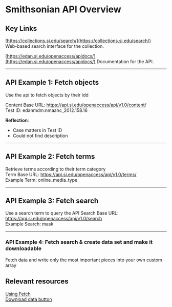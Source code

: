 # Smithsonian API Overview

## Key Links

[https://collections.si.edu/search/](https://collections.si.edu/search/)  
Web-based search interface for the collection.

[https://edan.si.edu/openaccess/apidocs/](https://edan.si.edu/openaccess/apidocs/)
Documentation for the API.

 ---

## API Example 1: Fetch objects
Use the api to fetch objects by their idd

Content Base URL: https://api.si.edu/openaccess/api/v1.0/content/  
Test ID: edanmdm:nmaahc_2012.158.16

**Reflection**: 
- Case matters in Test ID
- Could not find description

 ---
## API Example 2: Fetch terms
Retrieve terms according to their term category  
Term Base URL: https://api.si.edu/openaccess/api/v1.0/terms/  
Example Term: online_media_type
 
 ---

## API Example 3: Fetch search
Use a search term to query the API
Search Base URL: https://api.si.edu/openaccess/api/v1.0/search  
Example Search: mask  

 ---


### API Example 4: Fetch search & create data set and make it downloadable
Fetch data and write only the most important pieces into your own custom array  

## Relevant resources
[Using Fetch](https://developer.mozilla.org/en-US/docs/Web/API/Fetch_API/Using_Fetch)  
[Download data button](https://ourcodeworld.com/articles/read/189/how-to-create-a-file-and-generate-a-download-with-javascript-in-the-browser-without-a-server)

